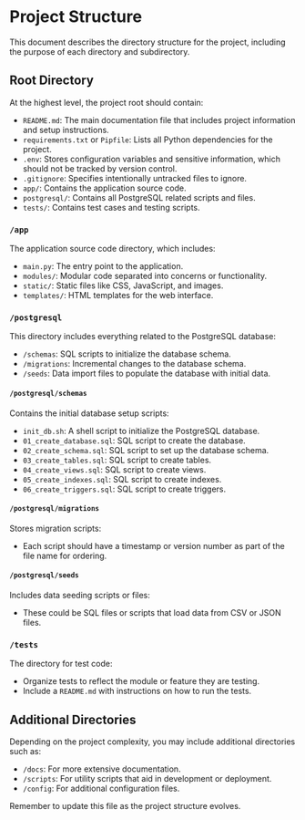 # Project Structure

This document describes the directory structure for the project, including the purpose of each directory and subdirectory.

## Root Directory

At the highest level, the project root should contain:

- `README.md`: The main documentation file that includes project information and setup instructions.
- `requirements.txt` or `Pipfile`: Lists all Python dependencies for the project.
- `.env`: Stores configuration variables and sensitive information, which should not be tracked by version control.
- `.gitignore`: Specifies intentionally untracked files to ignore.
- `app/`: Contains the application source code.
- `postgresql/`: Contains all PostgreSQL related scripts and files.
- `tests/`: Contains test cases and testing scripts.

### `/app`

The application source code directory, which includes:

- `main.py`: The entry point to the application.
- `modules/`: Modular code separated into concerns or functionality.
- `static/`: Static files like CSS, JavaScript, and images.
- `templates/`: HTML templates for the web interface.

### `/postgresql`

This directory includes everything related to the PostgreSQL database:

- `/schemas`: SQL scripts to initialize the database schema.
- `/migrations`: Incremental changes to the database schema.
- `/seeds`: Data import files to populate the database with initial data.

#### `/postgresql/schemas`

Contains the initial database setup scripts:

- `init_db.sh`: A shell script to initialize the PostgreSQL database.
- `01_create_database.sql`: SQL script to create the database.
- `02_create_schema.sql`: SQL script to set up the database schema.
- `03_create_tables.sql`: SQL script to create tables.
- `04_create_views.sql`: SQL script to create views.
- `05_create_indexes.sql`: SQL script to create indexes.
- `06_create_triggers.sql`: SQL script to create triggers.

#### `/postgresql/migrations`

Stores migration scripts:

- Each script should have a timestamp or version number as part of the file name for ordering.

#### `/postgresql/seeds`

Includes data seeding scripts or files:

- These could be SQL files or scripts that load data from CSV or JSON files.

### `/tests`

The directory for test code:

- Organize tests to reflect the module or feature they are testing.
- Include a `README.md` with instructions on how to run the tests.

## Additional Directories

Depending on the project complexity, you may include additional directories such as:

- `/docs`: For more extensive documentation.
- `/scripts`: For utility scripts that aid in development or deployment.
- `/config`: For additional configuration files.

Remember to update this file as the project structure evolves.
